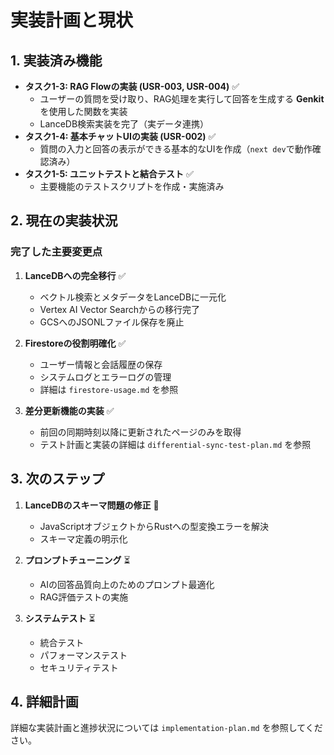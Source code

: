 # 実装計画と現状

## 1. 実装済み機能

* **タスク1-3: RAG Flowの実装 (USR-003, USR-004)** ✅
    * ユーザーの質問を受け取り、RAG処理を実行して回答を生成する **Genkit** を使用した関数を実装
    * LanceDB検索実装を完了（実データ連携）
* **タスク1-4: 基本チャットUIの実装 (USR-002)** ✅
    * 質問の入力と回答の表示ができる基本的なUIを作成（`next dev`で動作確認済み）
* **タスク1-5: ユニットテストと結合テスト** ✅
    * 主要機能のテストスクリプトを作成・実施済み

## 2. 現在の実装状況

### 完了した主要変更点
1. **LanceDBへの完全移行** ✅
   - ベクトル検索とメタデータをLanceDBに一元化
   - Vertex AI Vector Searchからの移行完了
   - GCSへのJSONLファイル保存を廃止

2. **Firestoreの役割明確化** ✅
   - ユーザー情報と会話履歴の保存
   - システムログとエラーログの管理
   - 詳細は `firestore-usage.md` を参照

3. **差分更新機能の実装** ✅
   - 前回の同期時刻以降に更新されたページのみを取得
   - テスト計画と実装の詳細は `differential-sync-test-plan.md` を参照

## 3. 次のステップ

1. **LanceDBのスキーマ問題の修正** 🚀
   - JavaScriptオブジェクトからRustへの型変換エラーを解決
   - スキーマ定義の明示化

2. **プロンプトチューニング** ⏳
   - AIの回答品質向上のためのプロンプト最適化
   - RAG評価テストの実施

3. **システムテスト** ⏳
   - 統合テスト
   - パフォーマンステスト
   - セキュリティテスト

## 4. 詳細計画

詳細な実装計画と進捗状況については `implementation-plan.md` を参照してください。